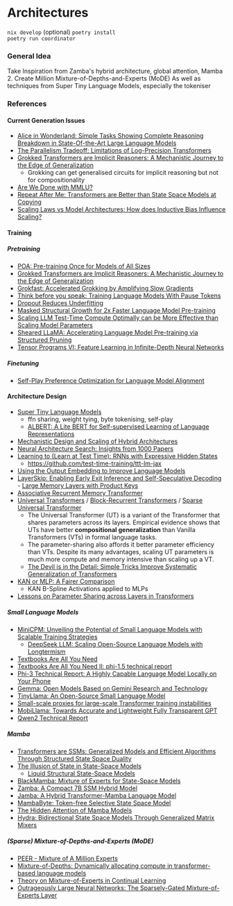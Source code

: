 # Architectures

`nix develop` (optional)
`poetry install`  
`poetry run coordinator`


### General Idea

Take Inspiration from Zamba's hybrid architecture, global attention, Mamba 2.
Create Million Mixture-of-Depths-and-Experts (MoDE)
As well as techniques from Super Tiny Language Models, especially the tokeniser

### References

#### Current Generation Issues

- [Alice in Wonderland: Simple Tasks Showing Complete Reasoning Breakdown in State-Of-the-Art Large Language Models](http://arxiv.org/abs/2406.02061)
- [The Parallelism Tradeoff: Limitations of Log-Precision Transformers](http://arxiv.org/abs/2207.00729)
- [Grokked Transformers are Implicit Reasoners: A Mechanistic Journey to the Edge of Generalization](http://arxiv.org/abs/2405.15071)
  - Grokking can get generalised circuits for implicit reasoning but not for compositionality
- [Are We Done with MMLU?](http://arxiv.org/abs/2406.04127)
- [Repeat After Me: Transformers are Better than State Space Models at Copying](http://arxiv.org/abs/2402.01032)
- [Scaling Laws vs Model Architectures: How does Inductive Bias Influence Scaling?](http://arxiv.org/abs/2207.10551)

#### Training

##### Pretraining

- [POA: Pre-training Once for Models of All Sizes](http://arxiv.org/abs/2408.01031)
- [Grokked Transformers are Implicit Reasoners: A Mechanistic Journey to the Edge of Generalization](http://arxiv.org/abs/2405.15071)
- [Grokfast: Accelerated Grokking by Amplifying Slow Gradients](http://arxiv.org/abs/2405.20233)
- [Think before you speak: Training Language Models With Pause Tokens](http://arxiv.org/abs/2310.02226)
- [Dropout Reduces Underfitting](http://arxiv.org/abs/2303.01500)
- [Masked Structural Growth for 2x Faster Language Model Pre-training](http://arxiv.org/abs/2305.02869)    
- [Scaling LLM Test-Time Compute Optimally can be More Effective than Scaling Model Parameters](http://arxiv.org/abs/2408.03314)
- [Sheared LLaMA: Accelerating Language Model Pre-training via Structured Pruning](http://arxiv.org/abs/2310.06694)
- [Tensor Programs VI: Feature Learning in Infinite-Depth Neural Networks](http://arxiv.org/abs/2310.02244)

##### Finetuning

 - [Self-Play Preference Optimization for Language Model Alignment](http://arxiv.org/abs/2405.00675)

#### Architecture Design

- [Super Tiny Language Models](http://arxiv.org/abs/2405.14159)
    - ffn sharing, weight tying, byte tokenising, self-play
    - [ALBERT: A Lite BERT for Self-supervised Learning of Language Representations](http://arxiv.org/abs/1909.11942)
- [Mechanistic Design and Scaling of Hybrid Architectures](http://arxiv.org/abs/2403.17844)
- [Neural Architecture Search: Insights from 1000 Papers](http://arxiv.org/abs/2301.08727)
- [Learning to (Learn at Test Time): RNNs with Expressive Hidden States](http://arxiv.org/abs/2407.04620)
  - https://github.com/test-time-training/ttt-lm-jax
- [Using the Output Embedding to Improve Language Models](http://arxiv.org/abs/1608.05859)
- [LayerSkip: Enabling Early Exit Inference and Self-Speculative Decoding](http://arxiv.org/abs/2404.16710)
      - [Large Memory Layers with Product Keys](http://arxiv.org/abs/1907.05242)
- [Associative Recurrent Memory Transformer](http://arxiv.org/abs/2407.04841)
- [Universal Transformers](http://arxiv.org/abs/1807.03819) / [Block-Recurrent Transformers](http://arxiv.org/abs/2203.07852) / [Sparse Universal Transformer](http://arxiv.org/abs/2310.07096)
  - The Universal Transformer (UT) is a variant of the Transformer that shares parameters across its layers. Empirical evidence shows that UTs have better **compositional generalization** than Vanilla Transformers (VTs) in formal language tasks.
  - The parameter-sharing also affords it better parameter efficiency than VTs. Despite its many advantages, scaling UT parameters is much more compute and memory intensive than scaling up a VT.
  - [The Devil is in the Detail: Simple Tricks Improve Systematic Generalization of Transformers](http://arxiv.org/abs/2108.12284   )
- [KAN or MLP: A Fairer Comparison](http://arxiv.org/abs/2407.16674)
  - KAN B-Spline Activations applied to MLPs
- [Lessons on Parameter Sharing across Layers in Transformers](http://arxiv.org/abs/2104.06022                  )

##### Small Language Models

- [MiniCPM: Unveiling the Potential of Small Language Models with Scalable Training Strategies](http://arxiv.org/abs/2404.06395)
  - [DeepSeek LLM: Scaling Open-Source Language Models with Longtermism](http://arxiv.org/abs/2401.02954)
- [Textbooks Are All You Need](http://arxiv.org/abs/2306.11644)
- [Textbooks Are All You Need II: phi-1.5 technical report](http://arxiv.org/abs/2309.05463)
- [Phi-3 Technical Report: A Highly Capable Language Model Locally on Your Phone](http://arxiv.org/abs/2404.14219)
- [Gemma: Open Models Based on Gemini Research and Technology](http://arxiv.org/abs/2403.08295)
- [TinyLlama: An Open-Source Small Language Model](http://arxiv.org/abs/2401.02385)
- [Small-scale proxies for large-scale Transformer training instabilities](http://arxiv.org/abs/2309.14322)
- [MobiLlama: Towards Accurate and Lightweight Fully Transparent GPT](http://arxiv.org/abs/2402.16840)
- [Qwen2 Technical Report](http://arxiv.org/abs/2407.10671)

##### Mamba

- [Transformers are SSMs: Generalized Models and Efficient Algorithms Through Structured State Space Duality](http://arxiv.org/abs/2405.21060)
- [The Illusion of State in State-Space Models](http://arxiv.org/abs/2404.08819)
  - [Liquid Structural State-Space Models](http://arxiv.org/abs/2209.12951)
- [BlackMamba: Mixture of Experts for State-Space Models](http://arxiv.org/abs/2402.01771)
- [Zamba: A Compact 7B SSM Hybrid Model](http://arxiv.org/abs/2405.16712)
- [Jamba: A Hybrid Transformer-Mamba Language Model](http://arxiv.org/abs/2403.19887)
- [MambaByte: Token-free Selective State Space Model](http://arxiv.org/abs/2401.13660)
- [The Hidden Attention of Mamba Models](http://arxiv.org/abs/2403.01590)
- [Hydra: Bidirectional State Space Models Through Generalized Matrix Mixers](http://arxiv.org/abs/2407.09941)

##### (Sparse) Mixture-of-Depths-and-Experts (MoDE)

- [PEER - Mixture of A Million Experts](http://arxiv.org/abs/2407.04153)
- [Mixture-of-Depths: Dynamically allocating compute in transformer-based language models](http://arxiv.org/abs/2404.02258)
- [Theory on Mixture-of-Experts in Continual Learning](http://arxiv.org/abs/2406.16437)
- [Outrageously Large Neural Networks: The Sparsely-Gated Mixture-of-Experts Layer](http://arxiv.org/abs/1701.06538)